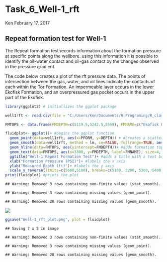 Task\_6\_Well-1\_rft
================
Ken
February 17, 2017

Repeat formation test for Well-1
--------------------------------

The Repeat formation test records information about the formation pressure at specific points along the wellbore. using this information it is possible to identify the oil-water contact and oil-gas contact by the changes observed in the pressure gradient.

The code below creates a plot of the rft pressure data. The points of intersection between the gas, water, and oil lines indicate the contacts of each within the Tor Formation. An impermeable layer occurs in the lower Ekofisk Formation, and an overpressured gas pocket occurs in the upper part of the Ekofisk.

``` r
library(ggplot2) # initiallizes the ggplot package

well1rft <- read.csv(file = "C:/Users/Ken/Documents/R Programing/R_class_2017/data/Well_1_rft_csv.csv") #loads the data from a .csv file

FMTOPS <- data.frame(FMDEPTH=c(5119.5,5242.5,5569), FMNAME=c("Ekofisk Formation", "Tor Formation","Farsund Formation")) #creates a dataframe with the formation top information 

fluidplot<- ggplot()+ #begins the ggplot function.
  geom_point(data=well1rft, aes(x=PFORM, y=DEPTH)) + #creates a scatter plot
  geom_smooth(data=well1rft, method = lm, se=FALSE, fullrange=TRUE, aes(x=PFORM,  y=DEPTH, color=INTERP))+ # adds trend lines using the lm method, se=FALSE removes error bars, fullrange=true extends the bars to the maximum extent
  geom_hline(data=FMTOPS, aes(yintercept=FMDEPTH))+ #adds formation top lines
  geom_text(data=FMTOPS, aes(x=3300, y=FMDEPTH, label=FMNAME), size=4, angle=0, vjust=1, hjust=0) + #labels the formation tops
  ggtitle("Well-1 Repeat Formation Test")+ #adds a title with a text break
  xlab("Formation Pressure (PSI)")+ #labels the x axis
  ylab("Measured Depth (ft)")+ #labels the y axis
  scale_y_reverse(limits=c(5600,5100), breaks=c(5100, 5200, 5300, 5400, 5500, 5600)) #reverses the y axis scale bar, sets the limits of the scales, sets the locations of tick marks on the scale bar
print(fluidplot) #prints the plot
```

    ## Warning: Removed 3 rows containing non-finite values (stat_smooth).

    ## Warning: Removed 3 rows containing missing values (geom_point).

    ## Warning: Removed 28 rows containing missing values (geom_smooth).

![](Task_6_files/figure-markdown_github/well-1_rft-1.png)

``` r
ggsave("Well-1_rft_plot.png", plot = fluidplot)
```

    ## Saving 7 x 5 in image

    ## Warning: Removed 3 rows containing non-finite values (stat_smooth).

    ## Warning: Removed 3 rows containing missing values (geom_point).

    ## Warning: Removed 28 rows containing missing values (geom_smooth).
